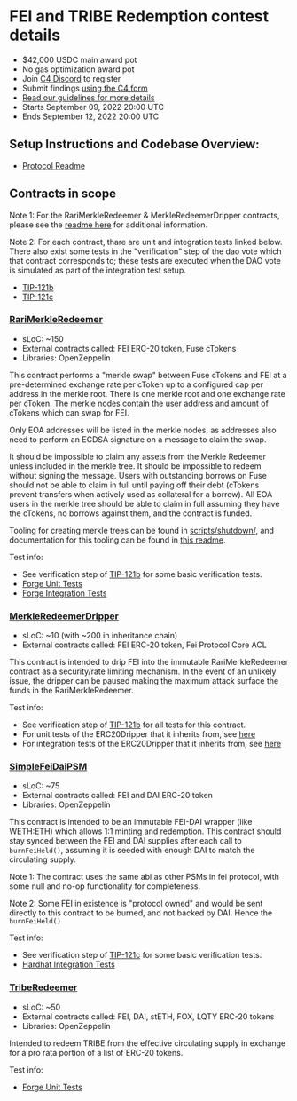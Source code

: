 # FEI and TRIBE Redemption contest details
- $42,000 USDC main award pot
- No gas optimization award pot
- Join [C4 Discord](https://discord.gg/code4rena) to register
- Submit findings [using the C4 form](https://code4rena.com/contests/2022-09-tribe-contest/submit)
- [Read our guidelines for more details](https://docs.code4rena.com/roles/wardens)
- Starts September 09, 2022 20:00 UTC
- Ends September 12, 2022 20:00 UTC

## Setup Instructions and Codebase Overview: 
- [Protocol Readme](protocolReadme.md)

## Contracts in scope

Note 1: For the RariMerkleRedeemer & MerkleRedeemerDripper contracts, please see the [readme here](contracts/shutdown/fuse/MerkleReedeemerSpec.md) for additional information.
 
Note 2: For each contract, thare are unit and integration tests linked below. There also exist some tests in the "verification" step of the dao vote which that contract corresponds to; these tests are executed when the DAO vote is simulated as part of the integration test setup.
 - [TIP-121b](proposals/dao/tip_121b.ts)
 - [TIP-121c](proposals/dao/tip_121c.ts)

### [RariMerkleRedeemer](contracts/shutdown/fuse/RariMerkleRedeemer.sol)
 - sLoC: ~150
 - External contracts called: FEI ERC-20 token, Fuse cTokens
 - Libraries: OpenZeppelin

This contract performs a "merkle swap" between Fuse cTokens and FEI at a pre-determined exchange rate per cToken up to a configured cap per address in the merkle root. There is one merkle root and one exchange rate per cToken. The merkle nodes contain the user address and amount of cTokens which can swap for FEI.

Only EOA addresses will be listed in the merkle nodes, as addresses also need to perform an ECDSA signature on a message to claim the swap.

It should be impossible to claim any assets from the Merkle Redeemer unless included in the merkle tree. It should be impossible to redeem without signing the message. Users with outstanding borrows on Fuse should not be able to claim in full until paying off their debt (cTokens prevent transfers when actively used as collateral for a borrow). All EOA users in the merkle tree should be able to claim in full assuming they have the cTokens, no borrows against them, and the contract is funded.

Tooling for creating merkle trees can be found in [scripts/shutdown/](scripts/shutdown/), and documentation for this tooling can be found in [this readme](scripts/shutdown/repayment-test-tooling-spec.md).

Test info:

 - See verification step of [TIP-121b](proposals/dao/tip_121b.ts) for some basic verification tests.
 - [Forge Unit Tests](contracts/test/unit/shutdown/fuse/rariMerkleRedeemer.t.sol)
 - [Forge Integration Tests](contracts/test/integration/shutdown/fuse/rariMerkleRedeemer.t.sol)

### [MerkleRedeemerDripper](contracts/shutdown/fuse/MerkleRedeemerDripper.sol)
 - sLoC: ~10 (with ~200 in inheritance chain)
 - External contracts called: FEI ERC-20 token, Fei Protocol Core ACL

This contract is intended to drip FEI into the immutable RariMerkleRedeemer contract as a security/rate limiting mechanism. In the event of an unlikely issue, the dripper can be paused making the maximum attack surface the funds in the RariMerkleRedeemer.

Test info:

 - See verification step of [TIP-121b](proposals/dao/tip_121b.ts) for all tests for this contract.
 - For unit tests of the ERC20Dripper that it inherits from, see [here](test/unit/pcv/utils/ERC20Dripper.test.ts)
 - For integration tests of the ERC20Dripper that it inherits from, see [here](test/integration/tests/pcv.ts)

### [SimpleFeiDaiPSM](contracts/peg/SimpleFeiDaiPSM.sol)
 - sLoC: ~75
 - External contracts called: FEI and DAI ERC-20 token
 - Libraries: OpenZeppelin

This contract is intended to be an immutable FEI-DAI wrapper (like WETH:ETH) which allows 1:1 minting and redemption. This contract should stay synced between the FEI and DAI supplies after each call to `burnFeiHeld()`, assuming it is seeded with enough DAI to match the circulating supply.

Note 1: The contract uses the same abi as other PSMs in fei protocol, with some null and no-op functionality for completeness.

Note 2: Some FEI in existence is "protocol owned" and would be sent directly to this contract to be burned, and not backed by DAI. Hence the `burnFeiHeld()`

Test info:

 - See verification step of [TIP-121c](proposals/dao/tip_121c.ts) for some basic verification tests.
 - [Hardhat Integration Tests](test/integration/tests/simpleFeiDaiPSM.ts)

### [TribeRedeemer](contracts/shutdown/redeem/TribeRedeemer.sol)
 - sLoC: ~50
 - External contracts called: FEI, DAI, stETH, FOX, LQTY ERC-20 tokens
 - Libraries: OpenZeppelin

Intended to redeem TRIBE from the effective circulating supply in exchange for a pro rata portion of a list of ERC-20 tokens.

Test info:
 - [Forge Unit Tests](contracts/test/unit/shutdown/redeemer/TribeRedeemer.t.sol)

